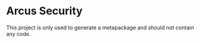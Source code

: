﻿# Arcus Security
This project is only used to generate a metapackage and should not contain any code.